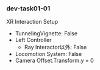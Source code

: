 ### dev-task01-01

XR Interaction Setup
- TunnelingVignette: False
- Left Controller
  - Ray Interactor以外: False
- Locomotion System: False
- Camera Offset.Transform.y = 0
